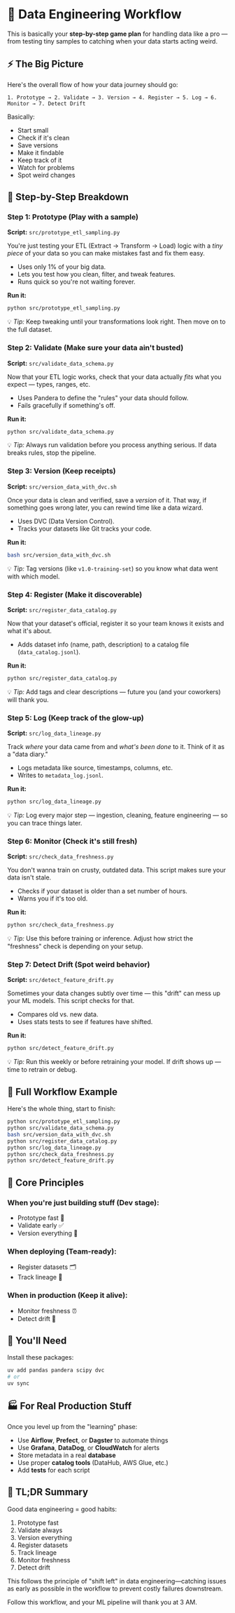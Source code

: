 # 🧠 Data Engineering Workflow

This is basically your **step-by-step game plan** for handling data like a pro — from testing tiny samples to catching when your data starts acting weird.

## ⚡️ The Big Picture

Here's the overall flow of how your data journey should go:

```
1. Prototype → 2. Validate → 3. Version → 4. Register → 5. Log → 6. Monitor → 7. Detect Drift
```

Basically:

* Start small
* Check if it's clean
* Save versions
* Make it findable
* Keep track of it
* Watch for problems
* Spot weird changes

## 🧩 Step-by-Step Breakdown

### **Step 1: Prototype (Play with a sample)**

**Script:** `src/prototype_etl_sampling.py`

You're just testing your ETL (Extract → Transform → Load) logic with a *tiny piece* of your data so you can make mistakes fast and fix them easy.

* Uses only 1% of your big data.
* Lets you test how you clean, filter, and tweak features.
* Runs quick so you're not waiting forever.

**Run it:**

```bash
python src/prototype_etl_sampling.py
```

💡 *Tip:* Keep tweaking until your transformations look right. Then move on to the full dataset.

### **Step 2: Validate (Make sure your data ain't busted)**

**Script:** `src/validate_data_schema.py`

Now that your ETL logic works, check that your data actually *fits* what you expect — types, ranges, etc.

* Uses Pandera to define the "rules" your data should follow.
* Fails gracefully if something's off.

**Run it:**

```bash
python src/validate_data_schema.py
```

💡 *Tip:* Always run validation before you process anything serious. If data breaks rules, stop the pipeline.

### **Step 3: Version (Keep receipts)**

**Script:** `src/version_data_with_dvc.sh`

Once your data is clean and verified, save a *version* of it. That way, if something goes wrong later, you can rewind time like a data wizard.

* Uses DVC (Data Version Control).
* Tracks your datasets like Git tracks your code.

**Run it:**

```bash
bash src/version_data_with_dvc.sh
```

💡 *Tip:* Tag versions (like `v1.0-training-set`) so you know what data went with which model.

### **Step 4: Register (Make it discoverable)**

**Script:** `src/register_data_catalog.py`

Now that your dataset's official, register it so your team knows it exists and what it's about.

* Adds dataset info (name, path, description) to a catalog file (`data_catalog.jsonl`).

**Run it:**

```bash
python src/register_data_catalog.py
```

💡 *Tip:* Add tags and clear descriptions — future you (and your coworkers) will thank you.

### **Step 5: Log (Keep track of the glow-up)**

**Script:** `src/log_data_lineage.py`

Track *where* your data came from and *what's been done* to it. Think of it as a "data diary."

* Logs metadata like source, timestamps, columns, etc.
* Writes to `metadata_log.jsonl`.

**Run it:**

```bash
python src/log_data_lineage.py
```

💡 *Tip:* Log every major step — ingestion, cleaning, feature engineering — so you can trace things later.

### **Step 6: Monitor (Check it's still fresh)**

**Script:** `src/check_data_freshness.py`

You don't wanna train on crusty, outdated data. This script makes sure your data isn't stale.

* Checks if your dataset is older than a set number of hours.
* Warns you if it's too old.

**Run it:**

```bash
python src/check_data_freshness.py
```

💡 *Tip:* Use this before training or inference. Adjust how strict the "freshness" check is depending on your setup.

### **Step 7: Detect Drift (Spot weird behavior)**

**Script:** `src/detect_feature_drift.py`

Sometimes your data changes subtly over time — this "drift" can mess up your ML models. This script checks for that.

* Compares old vs. new data.
* Uses stats tests to see if features have shifted.

**Run it:**

```bash
python src/detect_feature_drift.py
```

💡 *Tip:* Run this weekly or before retraining your model. If drift shows up — time to retrain or debug.

## 🚀 Full Workflow Example

Here's the whole thing, start to finish:

```bash
python src/prototype_etl_sampling.py
python src/validate_data_schema.py
bash src/version_data_with_dvc.sh
python src/register_data_catalog.py
python src/log_data_lineage.py
python src/check_data_freshness.py
python src/detect_feature_drift.py
```

## 💎 Core Principles

### **When you're just building stuff (Dev stage):**

* Prototype fast 🔁
* Validate early ✅
* Version everything 🧾

### **When deploying (Team-ready):**

* Register datasets 🗂️
* Track lineage 🧭

### **When in production (Keep it alive):**

* Monitor freshness ⏰
* Detect drift 🧠

## 🧰 You'll Need

Install these packages:

```bash
uv add pandas pandera scipy dvc
# or
uv sync
```

## 🏭 For Real Production Stuff

Once you level up from the "learning" phase:

* Use **Airflow**, **Prefect**, or **Dagster** to automate things
* Use **Grafana**, **DataDog**, or **CloudWatch** for alerts
* Store metadata in a real **database**
* Use proper **catalog tools** (DataHub, AWS Glue, etc.)
* Add **tests** for each script

## 🧃 TL;DR Summary

Good data engineering = good habits:

1. Prototype fast
2. Validate always
3. Version everything
4. Register datasets
5. Track lineage
6. Monitor freshness
7. Detect drift

This follows the principle of "shift left" in data engineering—catching issues as early as possible in the workflow to prevent costly failures downstream.

Follow this workflow, and your ML pipeline will thank you at 3 AM.

<br>
